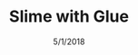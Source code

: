 ---
layout: recipe
title:  Slime with Glue
image: /images/slime-with-glue.png
date:   5/1/2018
permalink: /slime-with-glue/
servings: 2
time: 5 minutes
difficulty: 2
directions:
  - step: Start by mixing 2 bottles of normal sized Elmer's White Glue and 2 cups of Water into a glass bowl 
  - step: Next, add some food coloring to your mixture
  - step: Third, mix in cups of Borax and start stirring your slime
  - step: Finally, continue to mix your newly made slime until it is ready to play with
ingredients:
  - ingredient: Elmer's White School Glue
    quantity: 2 normal sized bottles   
  - ingredient: Water
    quantity: 2 Cups
  - ingredient: Food Coloring
    quantity: A few drops
  - ingredient: Borax
    quantity: 2 cups     
materials:
  - item: Glass Bowl
    quantity: 2
---